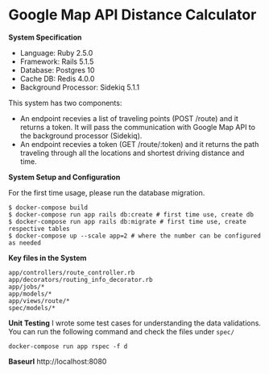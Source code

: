 # Google Map API Distance Calculator

**System Specification**

* Language: Ruby 2.5.0
* Framework: Rails 5.1.5
* Database: Postgres 10
* Cache DB: Redis 4.0.0
* Background Processor: Sidekiq 5.1.1

This system has two components:

* An endpoint recevies a list of traveling points (POST /route) and it returns a token. It will pass the communication with Google Map API to the background processor (Sidekiq).
* An endpoint recevies a token (GET /route/:token) and it returns the path traveling through all the locations and shortest driving distance and time.

**System Setup and Configuration**

For the first time usage, please run the database migration. 

```
$ docker-compose build
$ docker-compose run app rails db:create # first time use, create db 
$ docker-compose run app rails db:migrate # first time use, create respective tables
$ docker-compose up --scale app=2 # where the number can be configured as needed
```

**Key files in the System**

```
app/controllers/route_controller.rb
app/decorators/routing_info_decorator.rb
app/jobs/*
app/models/*
app/views/route/*
spec/models/*
```

**Unit Testing**
I wrote some test cases for understanding the data validations. You can run the following command and check the files under `spec/`
```
docker-compose run app rspec -f d
```

**Baseurl** 
http://localhost:8080